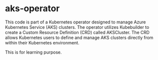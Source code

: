 # aks-operator
This code is part of a Kubernetes operator designed to manage Azure Kubernetes Service (AKS) clusters. The operator utilizes Kubebuilder to create a Custom Resource Definition (CRD) called AKSCluster. The CRD allows Kubernetes users to define and manage AKS clusters directly from within their Kubernetes environment.

This is for learning purpose.
